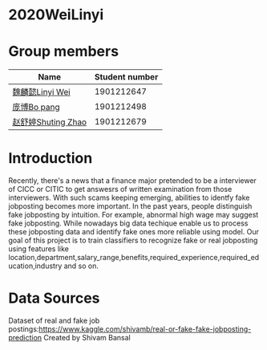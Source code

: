 # 2020WeiLinyi
# Group members
| Name  | Student number |
| ------------- | ------------- |
| [魏麟懿Linyi Wei](https://github.com/Linyi-Wei)  |  1901212647 |
| [庞博Bo pang]()  | 1901212498  |
| [赵舒婷Shuting Zhao](https://github.com/Shuuting) | 1901212679 |
# Introduction
Recently, there's a news that a finance major pretended to be a interviewer of CICC or CITIC to get answesrs of written examination from those interviewers. With such scams keeping emerging, abilities to identfy fake jobposting becomes more important. In the past years, people distinguish fake jobposting by intuition. For example, abnormal high wage may suggest fake jobposting. While nowadays big data techique enable us to process these jobposting data and identify fake ones more reliable using model.
Our goal of this project is to train classifiers to recognize fake or real jobposting using features like location,department,salary_range,benefits,required_experience,required_education,industry and so on.
# Data Sources
Dataset of real and fake job postings:https://www.kaggle.com/shivamb/real-or-fake-fake-jobposting-prediction 
Created by Shivam Bansal
